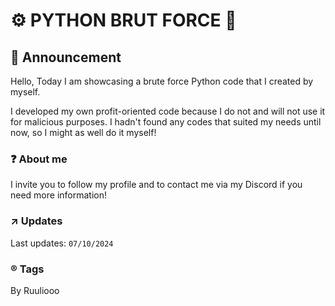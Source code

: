 # ⚙️ PYTHON BRUT FORCE 🐍

## 🚨 Announcement
Hello,
Today I am showcasing a brute force Python code that I created by myself.

I developed my own profit-oriented code because I do not and will not use it for malicious purposes.
I hadn't found any codes that suited my needs until now, so I might as well do it myself!

### ❓ About me 
I invite you to follow my profile and to contact me via my Discord if you need more information!

### ↗️ Updates
Last updates: ```07/10/2024```

### ®️ Tags
By Ruuliooo
